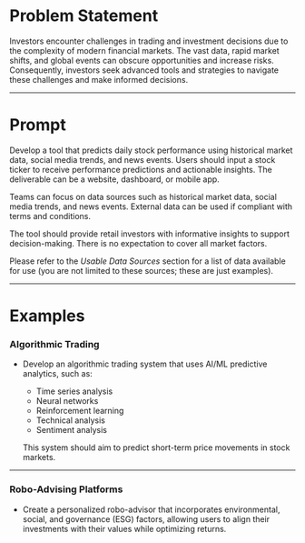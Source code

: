 # Problem Statement

Investors encounter challenges in trading and investment decisions due to the complexity of modern financial markets. The vast data, rapid market shifts, and global events can obscure opportunities and increase risks. Consequently, investors seek advanced tools and strategies to navigate these challenges and make informed decisions.

---

# Prompt

Develop a tool that predicts daily stock performance using historical market data, social media trends, and news events. Users should input a stock ticker to receive performance predictions and actionable insights. The deliverable can be a website, dashboard, or mobile app.  

Teams can focus on data sources such as historical market data, social media trends, and news events. External data can be used if compliant with terms and conditions.  

The tool should provide retail investors with informative insights to support decision-making. There is no expectation to cover all market factors.  

Please refer to the *Usable Data Sources* section for a list of data available for use (you are not limited to these sources; these are just examples).

---

# Examples

### Algorithmic Trading

- Develop an algorithmic trading system that uses AI/ML predictive analytics, such as:
  - Time series analysis
  - Neural networks
  - Reinforcement learning
  - Technical analysis
  - Sentiment analysis

  This system should aim to predict short-term price movements in stock markets.

---

### Robo-Advising Platforms

- Create a personalized robo-advisor that incorporates environmental, social, and governance (ESG) factors, allowing users to align their investments with their values while optimizing returns.




 
